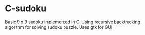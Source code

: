 # C-sudoku
Basic 9 x 9 sudoku implemented in C. Using recursive backtracking algorithm for solving sudoku puzzle. Uses gtk for GUI.
